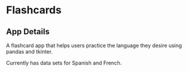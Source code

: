 # Flashcards

## App Details

A flashcard app that helps users practice the language they desire using pandas and tkinter.

Currently has data sets for Spanish and French.
